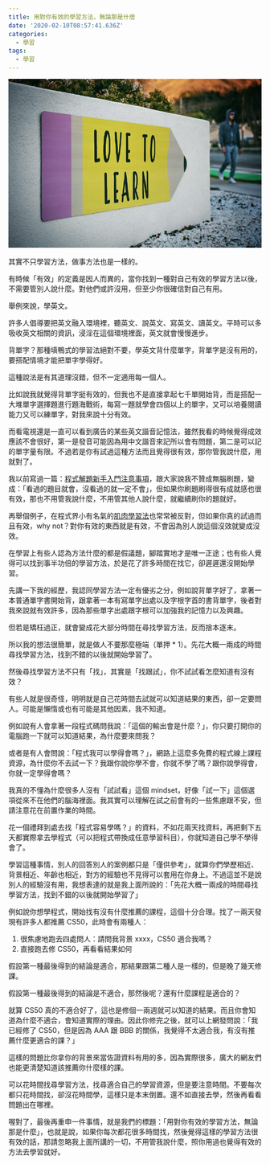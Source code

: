 ```yaml
---
title: 用對你有效的學習方法，無論那是什麼
date: '2020-02-10T08:57:41.636Z'
categories:
  - 學習
tags:
  - 學習
---
```


![](/img/learning-c6656ef14cd4/0__3TupepOWzYc8rFxz.jpg)

其實不只學習方法，做事方法也是一樣的。

有時候「有效」的定義是因人而異的，當你找到一種對自己有效的學習方法以後，不需要管別人說什麼。對他們或許沒用，但至少你很確信對自己有用。

舉例來說，學英文。

許多人倡導要把英文融入環境裡，聽英文、說英文、寫英文、讀英文。平時可以多吸收英文相關的資訊，浸淫在這個環境裡面，英文就會慢慢進步。

背單字？那種填鴨式的學習法絕對不要，學英文背什麼單字，背單字是沒有用的，要搭配情境才能把單字學得好。

這種說法是有其道理沒錯，但不一定適用每一個人。

比如說我就覺得背單字挺有效的，但我也不是直接拿起七千單開始背，而是搭配一大堆單字選擇題進行題海戰術，每寫一題就學會四個以上的單字，又可以培養閱讀能力又可以練單字，對我來說十分有效。

而看電視還是一直可以看到廣告的某些英文諧音記憶法，雖然我看的時候覺得成效應該不會很好，第一是發音可能因為用中文諧音來記所以會有問題，第二是可以記的單字量有限。不過若是你有試過這種方法而且覺得很有效，那你管我說什麼，用就對了。

我以前寫過一篇：[程式解題新手入門注意事項](https://blog.huli.tw/2019/11/01/before-start-leetcode/)，跟大家說我不贊成無腦刷題，變成：「看過的題目就會，沒看過的就一定不會」，但如果你刷題刷得很有成就感也很有效，那也不用管我說什麼，不用管其他人說什麼，就繼續刷你的題就好。

再舉個例子，在程式界小有名氣的[肌肉學習法](http://smalltalk.xdite.net/posts/313532-how-to-learn-a-skill-quickly)也常常被反對，但如果你真的試過而且有效，why not？對你有效的東西就是有效，不會因為別人說這個沒效就變成沒效。

在學習上有些人認為方法什麼的都是假議題，腳踏實地才是唯一正途；也有些人覺得可以找到事半功倍的學習方法，於是花了許多時間在找它，卻遲遲還沒開始學習。

先講一下我的經歷，我認同學習方法一定有優劣之分，例如說背單字好了，拿著一本普通單字書開始背，跟拿著一本有寫單字出處以及字根字首的書背單字，後者對我來說就有效許多，因為那些單字出處跟字根可以加強我的記憶力以及興趣。

但若是矯枉過正，就會變成花大部分時間在尋找學習方法，反而捨本逐末。

所以我的想法很簡單，就是做人不要那麼極端（單押 \* 1）。先花大概一兩成的時間尋找學習方法，找到不錯的以後就開始學習了。

然後尋找學習方法不只有「找」，其實是「找跟試」，你不試試看怎麼知道有沒有效？

有些人就是很奇怪，明明就是自己花時間去試就可以知道結果的東西，卻一定要問人。可能是懶惰或也有可能是其他因素，我不知道。

例如說有人會拿著一段程式碼問我說：「這個的輸出會是什麼？」，你只要打開你的電腦跑一下就可以知道結果，為什麼要來問我？

或者是有人會問說：「程式我可以學得會嗎？」，網路上這麼多免費的程式線上課程資源，為什麼你不去試一下？我跟你說你學不會，你就不學了嗎？跟你說學得會，你就一定學得會嗎？

我真的不懂為什麼很多人沒有「試試看」這個 mindset，好像「試一下」這個選項從來不在他們的腦海裡面。我其實可以理解在試之前會有的一些焦慮跟不安，但請注意花在前置作業的時間。

花一個禮拜到處去找「程式容易學嗎？」的資料，不如花兩天找資料，再把剩下五天都實際拿去學程式（可以把程式帶換成任意學習科目），你就知道自己學不學得會了。

學習這種事情，別人的回答別人的案例都只是「僅供參考」，就算你們學歷相近、背景相近、年齡也相近，對方的經驗也不見得可以套用在你身上。不過這並不是說別人的經驗沒有用，我想表達的就是我上面所說的：「先花大概一兩成的時間尋找學習方法，找到不錯的以後就開始學習了」

例如說你想學程式，開始找有沒有什麼推薦的課程，這個十分合理。找了一兩天發現有許多人都推薦 CS50，此時會有兩種人：

1.  很焦慮地跑去四處問人：請問我背景 xxxx，CS50 適合我嗎？
2.  直接跑去修 CS50，再看看結果如何

假設第一種最後得到的結論是適合，那結果跟第二種人是一樣的，但是晚了幾天修課。

假設第一種最後得到的結論是不適合，那然後呢？還有什麼課程是適合的？

就算 CS50 真的不適合好了，這也是修個一兩週就可以知道的結果。而且你會知道為什麼不適合，會知道實際的理由。因此你修完之後，就可以上網發問說：「我已經修了 CS50，但是因為 AAA 跟 BBB 的關係，我覺得不太適合我，有沒有推薦什麼更適合的課？」

這樣的問題比你拿你的背景來當佐證資料有用的多，因為實際很多，廣大的網友們也能更清楚知道該推薦你什麼樣的課。

可以花時間找尋學習方法，找尋適合自己的學習資源，但是要注意時間。不要每次都只花時間找，卻沒花時間學，這樣只是本末倒置。還不如直接去學，然後再看看問題出在哪裡。

喔對了，最後再重申一件事情，就是我們的標題：「用對你有效的學習方法，無論那是什麼」，也就是說，如果你每次都花很多時間找，然後覺得這樣的學習方法很有效的話，那請忽略我上面所講的一切，不用管我說什麼，照你用過也覺得有效的方法去學習就好。